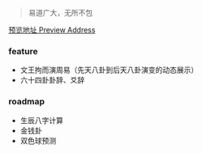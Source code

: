 > 易道广大，无所不包

[预览地址 Preview Address](http://seaweedman.store/yi/test.html)

### feature
- 文王拘而演周易（先天八卦到后天八卦演变的动态展示）
- 六十四卦卦辞、爻辞

### roadmap
- 生辰八字计算
- 金钱卦
- 双色球预测